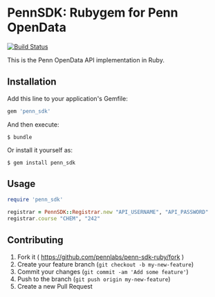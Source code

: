 # PennSDK: Rubygem for Penn OpenData

[![Build Status](https://travis-ci.org/pennlabs/penn-sdk-ruby.svg)](https://travis-ci.org/pennlabs/penn-sdk-ruby)

This is the Penn OpenData API implementation in Ruby.

## Installation

Add this line to your application's Gemfile:

```ruby
gem 'penn_sdk'
```

And then execute:

    $ bundle

Or install it yourself as:

    $ gem install penn_sdk

## Usage

```ruby
require 'penn_sdk'

registrar = PennSDK::Registrar.new "API_USERNAME", "API_PASSWORD"
registrar.course "CHEM", "242"
```

## Contributing

1. Fork it ( https://github.com/pennlabs/penn-sdk-ruby/fork )
2. Create your feature branch (`git checkout -b my-new-feature`)
3. Commit your changes (`git commit -am 'Add some feature'`)
4. Push to the branch (`git push origin my-new-feature`)
5. Create a new Pull Request

